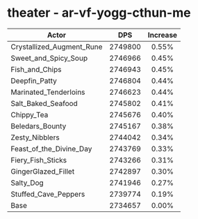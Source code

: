 # theater - ar-vf-yogg-cthun-me
| Actor | DPS | Increase |
|---|:---:|:---:|
|Crystallized_Augment_Rune|2749800|0.55%|
|Sweet_and_Spicy_Soup|2746966|0.45%|
|Fish_and_Chips|2746943|0.45%|
|Deepfin_Patty|2746804|0.44%|
|Marinated_Tenderloins|2746623|0.44%|
|Salt_Baked_Seafood|2745802|0.41%|
|Chippy_Tea|2745676|0.40%|
|Beledars_Bounty|2745167|0.38%|
|Zesty_Nibblers|2744042|0.34%|
|Feast_of_the_Divine_Day|2743769|0.33%|
|Fiery_Fish_Sticks|2743266|0.31%|
|GingerGlazed_Fillet|2742897|0.30%|
|Salty_Dog|2741946|0.27%|
|Stuffed_Cave_Peppers|2739774|0.19%|
|Base|2734657|0.00%|
